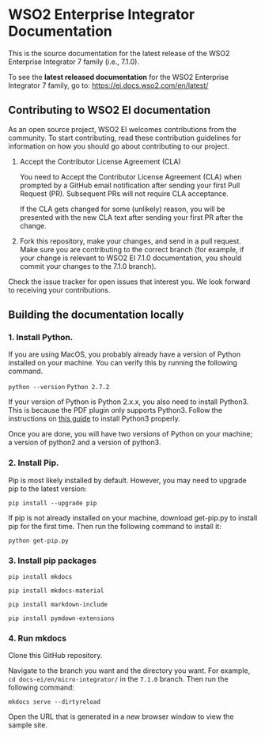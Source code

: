 # WSO2 Enterprise Integrator Documentation

This is the source documentation for the latest release of the WSO2 Enterprise Integrator 7 family (i.e., 7.1.0).

To see the **latest released documentation** for the WSO2 Enterprise Integrator 7 family, go to: https://ei.docs.wso2.com/en/latest/

## Contributing to WSO2 EI documentation

As an open source project, WSO2 EI welcomes contributions from the community. To start contributing, read these contribution guidelines for information on how you should go about contributing to our project.

1. Accept the Contributor License Agreement (CLA)
    
    You need to Accept the Contributor License Agreement (CLA) when prompted by a GitHub email notification after sending your first Pull Request (PR). Subsequent PRs will not require CLA acceptance.

    If the CLA gets changed for some (unlikely) reason, you will be presented with the new CLA text after sending your first PR after the change.

2. Fork this repository, make your changes, and send in a pull request. Make sure you are contributing to the correct branch (for example, if your change is relevant to WSO2 EI 7.1.0 documentation, you should commit your changes to the 7.1.0 branch).

Check the issue tracker for open issues that interest you. We look forward to receiving your contributions.

## Building the documentation locally

### 1. Install Python. 

If you are using MacOS, you probably already have a version of Python installed on your machine. You can verify this by running the following command.

`python --version`
`Python 2.7.2`


If your version of Python is Python 2.x.x, you also need to install Python3. This is because the PDF plugin only supports Python3. Follow the instructions on [this guide](https://docs.python-guide.org/starting/install3/osx/) to install Python3 properly. 

Once you are done, you will have two versions of Python on your machine; a version of python2 and a version of python3. 


### 2. Install Pip. 

Pip is most likely installed by default. However, you may need to upgrade pip to the latest version:

`pip install --upgrade pip`

If pip is not already installed on your machine, download get-pip.py to install pip for the first time. Then run the following command to install it:

`python get-pip.py`

### 3. Install pip packages

`pip install mkdocs`

`pip install mkdocs-material`

`pip install markdown-include`

`pip install pymdown-extensions`

### 4. Run mkdocs 

Clone this GitHub repository.

Navigate to the branch you want and the directory you want. For example, `cd docs-ei/en/micro-integrator/` in the `7.1.0` branch. Then run the following command:

`mkdocs serve --dirtyreload`
  
Open the URL that is generated in a new browser window to view the sample site. 

